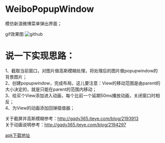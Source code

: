 # WeiboPopupWindow
模仿新浪微博菜单弹出界面；<br /> 

gif效果图
![github](https://github.com/gqdy365/WeiboPopupWindow/blob/master/jdfw.gif "gif效果图") <br /> 

# 说一下实现思路： <br /> 
1、截取当前窗口，对图片做高斯模糊处理，将处理后的图片做popupwindow的背景图片； <br /> 
2、创建popupwindow，完成布局，这儿要注意：View的移动范围是由parent的大小决定的，就是只能在parent的范围内移动； <br /> 
3、给买个View添加进入动画，每个比前一个延期50ms播放动画，关闭窗口时相反； <br /> 
4、为View的动画添加回弹插值器； <br /> 

关于截屏并高斯模糊参考：http://gqdy365.iteye.com/blog/2193913<br /> 
关于动画说明参考：http://gqdy365.iteye.com/blog/2194297 <br /> 

[apk下载地址](https://github.com/gqdy365/WeiboPopupWindow/blob/master/bin/WeiboPopupWindow.apk)<br /> 

